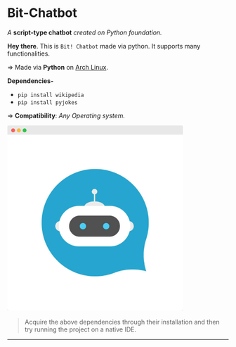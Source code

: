 # Bit-Chatbot

*A* **script-type chatbot** *created on Python foundation.*

**Hey there**. This is `Bit! Chatbot` made via python. It supports many functionalities.

⇒ Made via **Python** on [Arch Linux](https://github.com/Xenometon/Arch-Linux-art/blob/main/arch%20linux.png). 

**Dependencies-** <br>
- `pip install wikipedia`                                 
- `pip install pyjokes`

⇒ **Compatibility**: *Any Operating system.*
<br>

<img align="centre" alt="Coding" width="400" src="https://raw.githubusercontent.com/Xenometon/Bit-Chatbot/main/Bit_chatbot.png">


> Acquire the above dependencies through their installation and then try running the project on a native IDE.


------------------------
